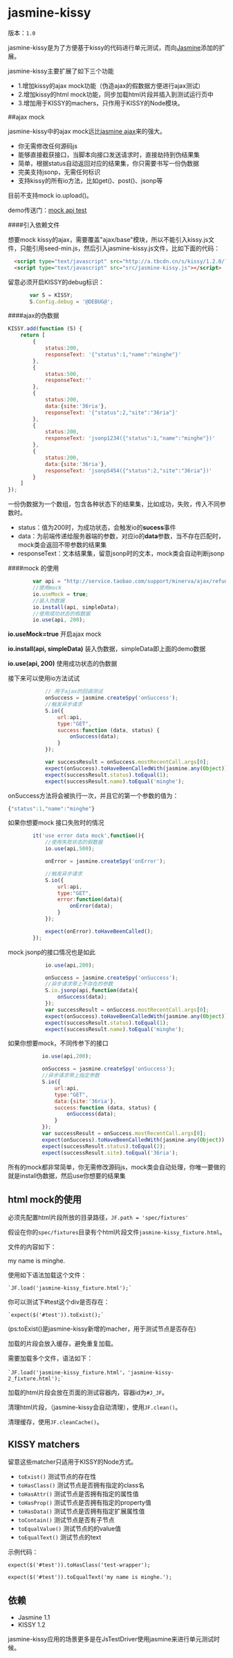 # jasmine-kissy

版本：`1.0`

jasmine-kissy是为了方便基于kissy的代码进行单元测试，而向[Jasmine](http://pivotal.github.com/jasmine/)添加的扩展。

jasmine-kissy主要扩展了如下三个功能

- 1.增加kissy的ajax mock功能（伪造ajax的假数据方便进行ajax测试）
- 2.增加kissy的html mock功能，同步加载html片段并插入到测试运行页中
- 3.增加用于KISSY的machers，只作用于KISSY的Node模块。

##ajax mock

jasmine-kissy中的ajax mock远比[jasmine ajax](https://github.com/pivotal/jasmine-ajax)来的强大。

- 你无需修改任何源码js
- 能够直接截获接口，当脚本向接口发送请求时，直接劫持到伪结果集
- 简单，根据status自动返回对应的结果集，你只需要书写一份伪数据
- 完美支持jsonp，无需任何标识
- 支持kissy的所有io方法，比如get()、post()、jsonp等

目前不支持mock io.upload()。

demo传送门：[mock api test](http://demo.36ria.com/jasmine-kissy/ajax_mock_spec_runner.html)


####引入依赖文件

想要mock kissy的ajax，需要覆盖"ajax/base"模块，所以不能引入kissy.js文件，只能引用seed-min.js，然后引入jasmine-kissy.js文件，比如下面的代码：

```html
  <script type="text/javascript" src="http://a.tbcdn.cn/s/kissy/1.2.0/??seed-min.js,dom-min.js,event-min.js,node-min.js"></script>
  <script type="text/javascript" src="src/jasmine-kissy.js"></script>
```

留意必须开启KISSY的debug标识：

```javascript
       var S = KISSY;
       S.Config.debug = '@DEBUG@';
```

####ajax的伪数据

```javascript
KISSY.add(function (S) {
    return [
        {
            status:200,
            responseText: '{"status":1,"name":"minghe"}'
        },
        {
            status:500,
            responseText:''
        },
        {
            status:200,
            data:{site:'36ria'},
            responseText: '{"status":2,"site":"36ria"}'
        },
        {
            status:200,
            responseText: 'jsonp1234({"status":1,"name":"minghe"})'
        },
        {
            status:200,
            data:{site:'36ria'},
            responseText: 'jsonp5454({"status":2,"site":"36ria"})'
        }
    ]
});
```

一份伪数据为一个数组，包含各种状态下的结果集，比如成功，失败，传入不同参数时。

- status：值为200时，为成功状态，会触发io的**sucess**事件
- data：为前端传递给服务器端的参数，对应io的**data**参数，当不存在匹配时，mock类会返回不带参数的结果集
- responseText：文本结果集，留意jsonp时的文本，mock类会自动判断jsonp

####mock 的使用

```javascript
        var api = "http://service.taobao.com/support/minerva/ajax/refundPlugAjax.htm";
        //使用mock
        io.useMock = true;
        //装入伪数据
        io.install(api, simpleData);
        //使用成功状态的假数据
        io.use(api, 200);
```

**io.useMock=true** 开启ajax mock

**io.install(api, simpleData)** 装入伪数据，simpleData即上面的demo数据

**io.use(api, 200)** 使用成功状态的伪数据

 接下来可以使用io方法试试

```javascript
            // 用于ajax的回调测试
            onSuccess = jasmine.createSpy('onSuccess');
            //触发异步请求
            S.io({
                url:api,
                type:"GET",
                success:function (data, status) {
                    onSuccess(data);
                }
            });

            var successResult = onSuccess.mostRecentCall.args[0];
            expect(onSuccess).toHaveBeenCalledWith(jasmine.any(Object));
            expect(successResult.status).toEqual(1);
            expect(successResult.name).toEqual('minghe');
```
onSuccess方法将会被执行一次，并且它的第一个参数的值为：

```javascript
{"status":1,"name":"minghe"}
```

如果你想要mock 接口失败时的情况

```javascript
        it('use error data mock',function(){
            //使用失败状态的假数据
            io.use(api,500);

            onError = jasmine.createSpy('onError');

            //触发异步请求
            S.io({
                url:api,
                type:"GET",
                error:function(data){
                    onError(data);
                }
            });

            expect(onError).toHaveBeenCalled();
        });
```
mock jsonp的接口情况也是如此

```javascript
            io.use(api,200);

            onSuccess = jasmine.createSpy('onSuccess');
            //异步请求带上不存在的参数
            S.io.jsonp(api,function(data){
                onSuccess(data);
            });
            var successResult = onSuccess.mostRecentCall.args[0];
            expect(onSuccess).toHaveBeenCalledWith(jasmine.any(Object));
            expect(successResult.status).toEqual(1);
            expect(successResult.name).toEqual('minghe');
```
如果你想要mock，不同传参下的接口

 ```javascript
            io.use(api,200);

            onSuccess = jasmine.createSpy('onSuccess');
            //异步请求带上指定参数
            S.io({
                url:api,
                type:"GET",
                data:{site:'36ria'},
                success:function (data, status) {
                    onSuccess(data);
                }
            });
            var successResult = onSuccess.mostRecentCall.args[0];
            expect(onSuccess).toHaveBeenCalledWith(jasmine.any(Object));
            expect(successResult.status).toEqual(2);
            expect(successResult.site).toEqual('36ria');
 ```

 所有的mock都非常简单，你无需修改源码js，mock类会自动处理，你唯一要做的就是install伪数据，然后use你想要的结果集

## html mock的使用



必须先配置html片段所放的目录路径，`JF.path = 'spec/fixtures'`

假设在你的`spec/fixtures`目录有个html片段文件`jasmine-kissy_fixture.html`。

文件的内容如下：
    <div id="test" class="test-wrapper">
        my name is minghe.
    </div>

使用如下语法加载这个文件：

    `JF.load('jasmine-kissy_fixture.html');`

你可以测试下#test这个div是否存在：

    `expect($('#test')).toExist();`

(ps:toExist()是jasmine-kissy新增的macher，用于测试节点是否存在)

加载的片段会放入缓存，避免重复加载。

需要加载多个文件，语法如下：

    `JF.load('jasmine-kissy_fixture.html'，'jasmine-kissy-2_fixture.html');`

加载的html片段会放在页面的测试容器内，容器id为`#J_JF`。

清理html片段，（jasmine-kissy会自动清理），使用`JF.clean()`。

清理缓存，使用`JF.cleanCache()`。

## KISSY matchers

留意这些matcher只适用于KISSY的Node方式。


- `toExist()` 测试节点的存在性
- `toHasClass()` 测试节点是否拥有指定的class名
- `toHasAttr()` 测试节点是否拥有指定的属性值
- `toHasProp()` 测试节点是否拥有指定的property值
- `toHasData()` 测试节点是否拥有指定扩展属性值
- `toContain()` 测试节点是否有子节点
- `toEqualValue()` 测试节点的的value值
- `toEqualText()` 测试节点的text

示例代码：

  `expect($('#test')).toHasClass('test-wrapper');`

  `expect($('#test')).toEqualText('my name is minghe.');`


## 依赖

- Jasmine 1.1
- KISSY 1.2

jasmine-kissy应用的场景更多是在JsTestDriver使用jasmine来进行单元测试时候。

